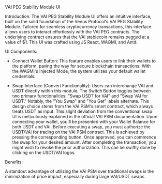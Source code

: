 VAI PEG Stability Module UI

Introduction:
The VAI PEG Stability Module UI offers an intuitive interface, built on the solid foundation of the Venus Protocol's VAI PEG Stability Module. Tailored for seamless cryptocurrency transactions, this interface allows users to interact effortlessly with the VAI PEG contracts. The underlying contract ensures that the VAI stablecoin remains pegged at a value of $1.
This UI was crafted using JS React, WAGMI, and Antd.

UI Components:
- Connect Wallet Button:
This feature enables users to link their wallets to the platform, paving the way for secure blockchain transactions. With the WAGMI's Injected Mode, the system utilizes your default wallet credentials.

- Swap Interface (Convert Functionality):
Users can interchange VAI and USDT directly within this module. The Switch Button toggles between two primary functionalities: "Swap USDT for VAI" and "Swap VAI for USDT."
Notably, the "You Swap" and "You Get" labels alternate. This design choice stems from the VAI PSM's smart contract, which always treats USDT as input. This slight deviation from the conventional swap UI is meticulously explained in the official VAI PSM documentation.
Upon connecting your wallet, you'll be presented with your Wallet Balance for both USDT and VAI. Before executing a swap, you must authorize the USDT/VAI for trading on the VAI PSM contract. This is achieved by pressing the corresponding button. Once approved, you can commence the swap for your desired amount.
After completing the transaction, you might wish to revoke the prior authorization. This can be swiftly done by clicking on the USDT/VAI logos.

Benefits:

A standout advantage of utilizing the VAI PSM over traditional swaps is the minimization of price impact, especially during large VAI/USDT swaps.
